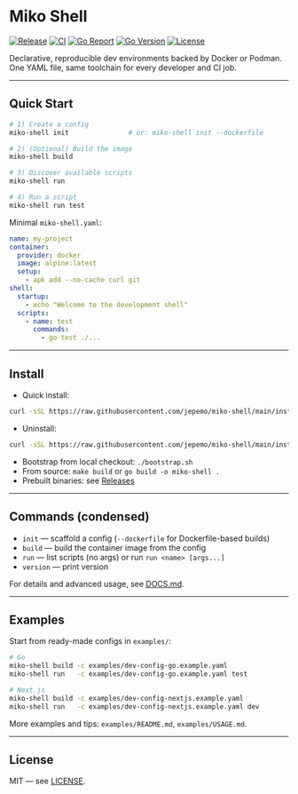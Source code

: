 # Miko Shell

[![Release](https://img.shields.io/github/v/release/jepemo/miko-shell)](https://github.com/jepemo/miko-shell/releases)
[![CI](https://img.shields.io/github/actions/workflow/status/jepemo/miko-shell/ci.yml)](https://github.com/jepemo/miko-shell/actions)
[![Go Report](https://goreportcard.com/badge/github.com/jepemo/miko-shell)](https://goreportcard.com/report/github.com/jepemo/miko-shell)
[![Go Version](https://img.shields.io/github/go-mod/go-version/jepemo/miko-shell)](https://github.com/jepemo/miko-shell/blob/main/go.mod)
[![License](https://img.shields.io/github/license/jepemo/miko-shell)](LICENSE)

Declarative, reproducible dev environments backed by Docker or Podman. One YAML file, same toolchain for every developer and CI job.

---

## Quick Start

```bash
# 1) Create a config
miko-shell init               # or: miko-shell init --dockerfile

# 2) (Optional) Build the image
miko-shell build

# 3) Discover available scripts
miko-shell run

# 4) Run a script
miko-shell run test
```

Minimal `miko-shell.yaml`:

```yaml
name: my-project
container:
  provider: docker
  image: alpine:latest
  setup:
    - apk add --no-cache curl git
shell:
  startup:
    - echo "Welcome to the development shell"
  scripts:
    - name: test
      commands:
        - go test ./...
```

---

## Install

- Quick install:

```bash
curl -sSL https://raw.githubusercontent.com/jepemo/miko-shell/main/install.sh | bash
```

- Uninstall:

```bash
curl -sSL https://raw.githubusercontent.com/jepemo/miko-shell/main/install.sh | bash -s -- --uninstall
```

- Bootstrap from local checkout: `./bootstrap.sh`
- From source: `make build` or `go build -o miko-shell .`
- Prebuilt binaries: see [Releases](https://github.com/jepemo/miko-shell/releases)

---

## Commands (condensed)

- `init` — scaffold a config (`--dockerfile` for Dockerfile-based builds)
- `build` — build the container image from the config
- `run` — list scripts (no args) or run `run <name> [args...]`
- `version` — print version

For details and advanced usage, see [DOCS.md](DOCS.md).

---

## Examples

Start from ready-made configs in `examples/`:

```bash
# Go
miko-shell build -c examples/dev-config-go.example.yaml
miko-shell run   -c examples/dev-config-go.example.yaml test

# Next.js
miko-shell build -c examples/dev-config-nextjs.example.yaml
miko-shell run   -c examples/dev-config-nextjs.example.yaml dev
```

More examples and tips: `examples/README.md`, `examples/USAGE.md`.

---

## License

MIT — see [LICENSE](LICENSE).
